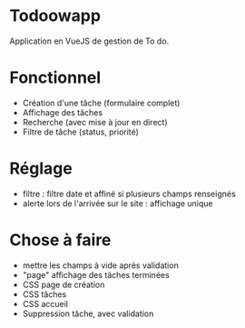 # Todoowapp
Application en VueJS de gestion de To do.

# Fonctionnel 
- Création d'une tâche (formulaire complet)
- Affichage des tâches
- Recherche (avec mise à jour en direct)
- Filtre de tâche (status, priorité)

# Réglage
- filtre : filtre date et affiné si plusieurs champs renseignés
- alerte lors de l'arrivée sur le site : affichage unique

# Chose à faire
- mettre les champs à vide après validation
- "page" affichage des tâches terminées
- CSS page de création
- CSS tâches
- CSS accueil
- Suppression tâche, avec validation 